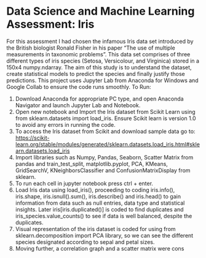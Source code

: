 # Data Science and Machine Learning Assessment: Iris

For this assessment I had chosen the infamous Iris data set introduced by the British biologist Ronald Fisher in his paper “The use of multiple measurements in taxonomic problems”. This data set comprises of three different types of iris species (Setosa, Versicolour, and Virginica) stored in a 150x4 numpy.ndarray. The aim of this study is to understand the dataset, create statistical models to predict the species and finally justify those predictions. 
This project uses Jupyter Lab from Anaconda for Windows and Google Collab to ensure the code runs smoothly. 
To Run:
1.	Download Anaconda for appropriate PC type, and open Anaconda Navigator and launch Jupyter Lab and Notebook.
2.	Open new notebook and Import the Iris dataset from Scikit Learn using from sklearn.datasets import load_iris. Ensure Scikit learn is version 1.0 to avoid any errors in running the code.
3.	To access the Iris dataset from Scikit and download sample data go to: https://scikit-learn.org/stable/modules/generated/sklearn.datasets.load_iris.html#sklearn.datasets.load_iris
4.	Import libraries such as Numpy, Pandas, Seaborn, Scatter Matrix from pandas and train_test_split, matplotlib.pyplot, PCA, KMeans, GridSearchV, KNeighborsClassifier and ConfusionMatrixDisplay from sklearn. 
5.	To run each cell in jupyter notebook press ctrl + enter.
6.	Load Iris data using load_iris(), proceeding to coding iris.info(), iris.shape, iris.isnull().sum(), iris.describe() and iris.head() to gain information from data such as null entries, data type and statistical insights. Later iris[iris.duplicated()] is coded to find duplicates and iris_species.value_counts() to see if data is well balanced, despite the duplicates.
7.	Visual representation of the iris dataset is coded for using from sklearn.decomposition import PCA library, so we can see the different species designated according to sepal and petal sizes. 
8.	Moving further, a correlation graph and a scatter matrix were cons
